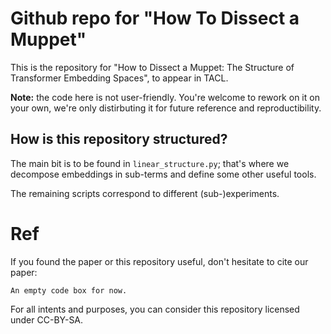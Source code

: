 # Github repo for "How To Dissect a Muppet"

This is the repository for "How to Dissect a Muppet: The Structure of
Transformer Embedding Spaces", to appear in TACL.

**Note:** the code here is not user-friendly. You're welcome to rework on it on
your own, we're only distirbuting it for future reference and reproductibility.

## How is this repository structured?
The main bit is to be found in `linear_structure.py`;  that's where we decompose
embeddings in sub-terms and define some other useful tools.

The remaining scripts correspond to different (sub-)experiments.


# Ref
If you found the paper or this repository useful, don't hesitate to cite our
paper:
```
An empty code box for now.
```
For all intents and purposes, you can consider this repository licensed under
CC-BY-SA.
